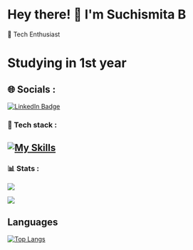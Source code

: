 
# Hey there! 👋 I'm Suchismita B

🚀 Tech Enthusiast  

# Studying in 1st year

## 🌐 Socials :
<a href="https://www.linkedin.com/in/suchismita-behera-57417a315/">
 <img src="https://img.shields.io/badge/LinkedIn-blue?style=for-the-badge&logo=linkedin&logoColor=white" alt="LinkedIn Badge"/>
</a>

### 🧰 Tech stack :
[![My Skills](https://skillicons.dev/icons?i=python,java,html,css,vscode,github,firebase,flutter)](https://skillicons.dev)
---

### 📊 Stats :
![](https://github-readme-stats.vercel.app/api?username=helloiamsuchi&theme=radical&show_icons=true&hide_border=true&count_private=true)

![](https://github-readme-streak-stats.herokuapp.com/?user=helloiamsuchi&theme=radical&hide_border=true)
</div>

## Languages
[![Top Langs](https://github-readme-stats.vercel.app/api/top-langs/?username=helloiamsuchi)](https://github.com/helloiamsuchi/github-readme-stats)
